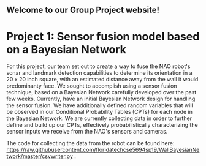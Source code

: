 ## Welcome to our Group Project website!

# Project 1: Sensor fusion model based on a Bayesian Network

For this project, our team set out to create a way to fuse the NAO robot's sonar and landmark detection capabilities to determine its orientation in a 20 x 20 inch square, with an estimated distance away from the wall it would predominanty face. We sought to accomplish using a sensor fusion technique, based on a Bayesian Network carefully developed over the past few weeks. Currently, have an initial Bayesian Network design for handling the sensor fusion. We have additionally defined random variables that will be observed in our Conditional Probability Tables (CPTs) for each node in the Bayesian Network. We are currently collecting data in order to further define and build up our CPTs, effectively probabilistically characterizing the sensor inputs we receive from the NAO's sensors and cameras.

The code for collecting the data from the robot can be found here: https://raw.githubusercontent.com/floridatechcse5694sp19/WallBayesianNetwork/master/csvwriter.py .
